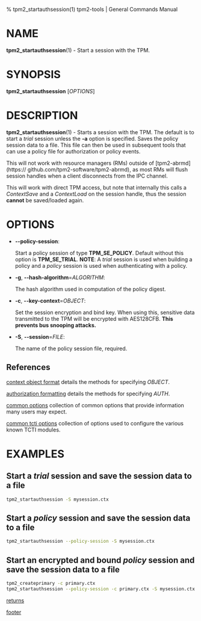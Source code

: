 % tpm2_startauthsession(1) tpm2-tools | General Commands Manual

# NAME

**tpm2_startauthsession**(1) - Start a session with the TPM.

# SYNOPSIS

**tpm2_startauthsession** [*OPTIONS*]

# DESCRIPTION

**tpm2_startauthsession**(1) - Starts a session with the TPM. The default is
to start a *trial* session unless the **-a** option is specified.
Saves the policy session data to a file. This file can then be used in subsequent
tools that can use a policy file for authorization or policy events.

This will not work with resource managers (RMs) outside of [tpm2-abrmd](https://
github.com/tpm2-software/tpm2-abrmd), as most RMs will flush session handles
when a client disconnects from the IPC channel.

This will work with direct TPM access, but note that internally this calls a
*ContextSave* and a *ContextLoad* on the session handle, thus the session
**cannot** be saved/loaded again.

# OPTIONS

  * **\--policy-session**:

    Start a policy session of type **TPM_SE_POLICY**. Default without this option
    is **TPM_SE_TRIAL**.
    **NOTE**: A *trial* session is used when building a policy and a *policy*
    session is used when authenticating with a policy.

  * **-g**, **\--hash-algorithm**=_ALGORITHM_:

    The hash algorithm used in computation of the policy digest.

  * **-c**, **\--key-context**=_OBJECT_:

    Set the session encryption and bind key. When using this, sensitive data
    transmitted to the TPM will be encrypted with AES128CFB. **This prevents bus
    snooping attacks.**

  * **-S**, **\--session**=_FILE_:

    The name of the policy session file, required.

## References

[context object format](common/ctxobj.md) details the methods for specifying
_OBJECT_.

[authorization formatting](common/authorizations.md) details the methods for
specifying _AUTH_.

[common options](common/options.md) collection of common options that provide
information many users may expect.

[common tcti options](common/tcti.md) collection of options used to configure
the various known TCTI modules.
# EXAMPLES

## Start a *trial* session and save the session data to a file
```bash
tpm2_startauthsession -S mysession.ctx
```

## Start a *policy* session and save the session data to a file
```bash
tpm2_startauthsession --policy-session -S mysession.ctx
```

## Start an encrypted and bound *policy* session and save the session data to a file
```bash
tpm2_createprimary -c primary.ctx
tpm2_startauthsession --policy-session -c primary.ctx -S mysession.ctx
```

[returns](common/returns.md)

[footer](common/footer.md)
